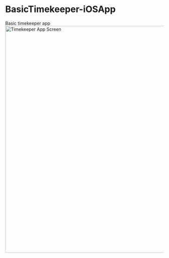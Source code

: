 # BasicTimekeeper-iOSApp
Basic timekeeper app
<img src="https://user-images.githubusercontent.com/18592588/66704541-85732700-ed25-11e9-8e71-6e0b560c3f06.png" alt="Timekeeper App Screen" height="720">
